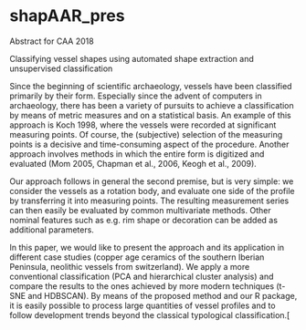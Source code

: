# shapAAR_pres
Abstract for CAA 2018

Classifying vessel shapes using automated shape extraction and unsupervised classification

Since the beginning of scientific archaeology, vessels have been classified primarily by their form. Especially since the advent of computers in archaeology, there has been a variety of pursuits to achieve a classification by means of metric measures and on a statistical basis. An example of this approach is Koch 1998, where the vessels were recorded at significant measuring points. Of course, the (subjective) selection of the measuring points is a decisive and time-consuming aspect of the procedure. Another approach involves methods in which the entire form is digitized and evaluated (Mom 2005, Chapman et al., 2006, Keogh et al., 2009). 

Our approach follows in general the second premise, but is very simple: we consider the vessels as a rotation body, and evaluate one side of the profile by transferring it into measuring points. The resulting measurement series can then easily be evaluated by common multivariate methods. Other nominal features such as e.g. rim shape or decoration can be added as additional parameters.

In this paper, we would like to present the approach and its application in different case studies (copper age ceramics of the southern Iberian Peninsula, neolithic vessels from switzerland). We apply a more conventional classification (PCA and hierarchical cluster analysis) and compare the results to the ones achieved by more modern techniques (t-SNE and HDBSCAN). By means of the proposed method and our R package, it is easily possible to process large quantities of vessel profiles and to follow development trends beyond the classical typological classification.[